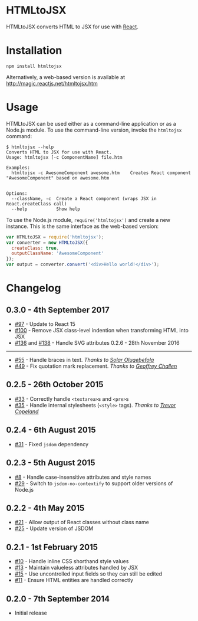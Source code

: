HTMLtoJSX
=========

HTMLtoJSX converts HTML to JSX for use with [React](facebook.github.io/react/).

Installation
============

```
npm install htmltojsx
```

Alternatively, a web-based version is available at http://magic.reactjs.net/htmltojsx.htm

Usage
=====
HTMLtoJSX can be used either as a command-line application or as a Node.js module. To use the command-line version, invoke the `htmltojsx` command:

```
$ htmltojsx --help
Converts HTML to JSX for use with React.
Usage: htmltojsx [-c ComponentName] file.htm

Examples:
  htmltojsx -c AwesomeComponent awesome.htm    Creates React component "AwesomeComponent" based on awesome.htm


Options:
  --className, -c  Create a React component (wraps JSX in React.createClass call)
  --help           Show help
```

To use the Node.js module, `require('htmltojsx')` and create a new instance. This is the same interface as the web-based version:

```js
var HTMLtoJSX = require('htmltojsx');
var converter = new HTMLtoJSX({
  createClass: true,
  outputClassName: 'AwesomeComponent'
});
var output = converter.convert('<div>Hello world!</div>');
```

Changelog
=========
0.3.0 - 4th September 2017
--------------------------
 - [#97](https://github.com/reactjs/react-magic/pull/97) - Update to React 15
 - [#100](https://github.com/reactjs/react-magic/pull/100) - Remove JSX class-level indention when transforming HTML into JSX
 - [#136](https://github.com/reactjs/react-magic/pull/136) and [#138](https://github.com/reactjs/react-magic/pull/138) - Handle SVG attributes
0.2.6 - 28th November 2016
--------------------------
 - [#55](https://github.com/reactjs/react-magic/pull/55) - Handle braces in text. *Thanks to [Solar Olugebefola](https://github.com/solugebefola)*
 - [#49](https://github.com/reactjs/react-magic/pull/49) - Fix quotation mark replacement. *Thanks to [Geoffrey Challen](https://github.com/gchallen)*

0.2.5 - 26th October 2015
-------------------------
 - [#33](https://github.com/reactjs/react-magic/issues/33) - Correctly handle `<textarea>`s and `<pre>`s
 - [#35](https://github.com/reactjs/react-magic/issues/35) - Handle internal stylesheets (`<style>` tags). *Thanks to [Trevor Copeland](https://github.com/sickslives)*

0.2.4 - 6th August 2015
-----------------------
 - [#31](https://github.com/reactjs/react-magic/issues/31) - Fixed `jsdom`
   dependency

0.2.3 - 5th August 2015
-----------------------
 - [#8](https://github.com/reactjs/react-magic/issues/8) - Handle 
   case-insensitive attributes and style names
 - [#29](https://github.com/reactjs/react-magic/pull/29) - Switch to 
   `jsdom-no-contextify` to support older versions of Node.js

0.2.2 - 4th May 2015
--------------------
 - [#21](https://github.com/reactjs/react-magic/issues/21) - Allow output of 
   React classes without class name
 - [#25](https://github.com/reactjs/react-magic/pull/25) - Update version of 
   JSDOM

0.2.1 - 1st February 2015
-------------------------
 - [#10](https://github.com/reactjs/react-magic/pull/10) - Handle inline CSS
   shorthand style values
 - [#13](https://github.com/reactjs/react-magic/pull/13) - Maintain valueless
   attributes handled by JSX
 - [#15](https://github.com/reactjs/react-magic/pull/15) - Use uncontrolled
   input fields so they can still be edited
 - [#11](https://github.com/reactjs/react-magic/issues/11) - Ensure HTML
   entities are handled correctly

0.2.0 - 7th September 2014
--------------------------
 - Initial release

